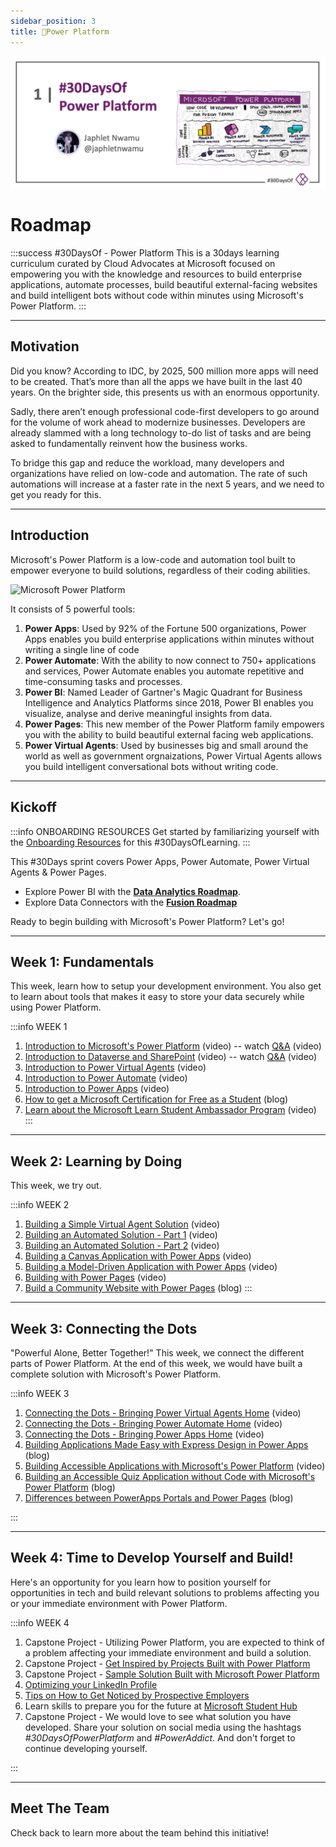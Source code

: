 ```yaml
---
sidebar_position: 3
title: 🔋Power Platform
---
```


![Banner Placeholder](./../../static/img/banners/power-platform.png) 

# Roadmap

:::success #30DaysOf - Power Platform
This is a 30days learning curriculum curated by Cloud Advocates at Microsoft focused on empowering you with the knowledge and resources to build enterprise applications, automate processes, build beautiful external-facing websites and build intelligent bots without code within minutes using Microsoft's Power Platform.
:::

---

## Motivation

Did you know? According to IDC, by 2025, 500 million more apps will need to be created. That’s more than all the apps we have built in the last 40 years. On the brighter side, this presents us with an enormous opportunity.

Sadly, there aren’t enough professional code-first developers to go around for the volume of work ahead to modernize businesses. Developers are already slammed with a long technology to-do list of tasks and are being asked to fundamentally reinvent how the business works. 

To bridge this gap and reduce the workload, many developers and organizations have relied on low-code and automation. The rate of such automations will increase at a faster rate in the next 5 years, and we need to get you ready for this.

---

## Introduction
Microsoft's Power Platform is a low-code and automation tool built to empower everyone to build solutions, regardless of their coding abilities. 

![Microsoft Power Platform](https://techcommunity.microsoft.com/t5/image/serverpage/image-id/380778iB5B49453239171B2/image-size/large?v=v2&px=999)

It consists of 5 powerful tools:
1. **Power Apps**: Used by 92% of the Fortune 500 organizations, Power Apps enables you build enterprise applications within minutes without writing a single line of code
2. **Power Automate**: With the ability to now connect to 750+ applications and services, Power Automate enables you automate repetitive and time-consuming tasks and processes.
3. **Power BI**: Named Leader of Gartner's Magic Quadrant for Business Intelligence and Analytics Platforms since 2018, Power BI enables you visualize, analyse and derive meaningful insights from data. 
4. **Power Pages**: This new member of the Power Platform family empowers you with the ability to build beautiful external facing web applications.
5. **Power Virtual Agents**: Used by businesses big and small around the world as well as government orgnaizations, Power Virtual Agents allows you build intelligent conversational bots without writing code.

---

## Kickoff

:::info ONBOARDING RESOURCES
Get started by familiarizing yourself with the [Onboarding Resources](https://aka.ms/Pre30DL) for this #30DaysOfLearning.
:::

This #30Days sprint covers Power Apps, Power Automate, Power Virtual Agents & Power Pages. 
 * Explore Power BI with the [**Data Analytics Roadmap**](./06-data-analytics.md).
 * Explore Data Connectors with the [**Fusion Roadmap**](./04-fusion.md)

Ready to begin building with Microsoft's Power Platform? 
Let's go!


---

## Week 1: Fundamentals
This week, learn how to setup your development environment. You also get to learn about tools that makes it easy to store your data securely while using Power Platform.

:::info WEEK 1 
1. [Introduction to Microsoft's Power Platform​](http://aka.ms/30DL-PowerPlatformDay1) (video) -- watch [Q&A](https://youtu.be/sNtkfyt8WSE) (video)
2. [Introduction to Dataverse and SharePoint](http://aka.ms/30DL-PowerPlatformDay2) (video) -- watch [Q&A](https://youtu.be/1feWyHQwZhc) (video)
3. [Introduction to Power Virtual Agents](https://aka.ms/30DL-PowerPlatformDay3) (video)
4. [Introduction to Power Automate](http://aka.ms/30DL-PowerPlatformDay5) (video)
5. [Introduction to Power Apps](http://aka.ms/30DL-PowerPlatformDay10) (video)
6. [How to get a Microsoft Certification for Free as a Student](https://techcommunity.microsoft.com/t5/educator-developer-blog/how-to-get-a-microsoft-certification-for-free-as-a-student/ba-p/3584897/?WT.mc_id=academic-76398-japhletnwamu) (blog)
7. [Learn about the Microsoft Learn Student Ambassador Program](http://aka.ms/aboutmlsaprogram) (video)
:::

---

## Week 2: Learning by Doing
This week, we try out.

:::info WEEK 2 
1. [Building a Simple Virtual Agent Solution](http://aka.ms/30DL-PowerPlatformDay4) (video)
2. [Building an Automated Solution - Part 1](http://aka.ms/30DL-PowerPlatformDay8) (video)
3. [Building an Automated Solution - Part 2](http://aka.ms/30DL-PowerPlatformDay9) (video)
4. [Building a Canvas Application with Power Apps](http://aka.ms/30DL-PowerPlatformDay11) (video)
5. [Building a Model-Driven Application with Power Apps](http://aka.ms/30DL-PowerPlatformDay12) (video)
6. [Building with Power Pages](http://aka.ms/30DL-PowerPlatformDay15) (video)
7. [Build a Community Website with Power Pages](https://techcommunity.microsoft.com/t5/educator-developer-blog/build-a-community-website-with-power-pages/ba-p/3576465/?WT.mc_id=academic-76398-japhletnwamu) (blog)
:::

---

## Week 3: Connecting the Dots
"Powerful Alone, Better Together!" This week, we connect the different parts of Power Platform. At the end of this week, we would have built a complete solution with Microsoft's Power Platform.

:::info WEEK 3 
1. [Connecting the Dots - Bringing Power Virtual Agents Home](http://aka.ms/30DL-PowerPlatformDay17) (video)
2. [Connecting the Dots - Bringing Power Automate Home](http://aka.ms/30DL-PowerPlatformDay18) (video)
3. [Connecting the Dots - Bringing Power Apps Home](http://aka.ms/30DL-PowerPlatformDay19) (video)
4. [Building Applications Made Easy with Express Design in Power Apps](http://aka.ms/PowerAppsExpressDesign) (blog)
5. [Building Accessible Applications with Microsoft's Power Platform](http://aka.ms/BuildAccessibleApps) (video)
6. [Building an Accessible Quiz Application without Code with Microsoft's Power Platform](https://techcommunity.microsoft.com/t5/educator-developer-blog/building-an-accessible-application-with-power-platform/ba-p/3549935) (blog)
7. [Differences between PowerApps Portals and Power Pages](https://techcommunity.microsoft.com/t5/educator-developer-blog/differences-between-powerapps-portals-and-power-pages/ba-p/3571229/?WT.mc_id=academic-76398-japhletnwamu) (blog)

:::

---

## Week 4: Time to Develop Yourself and Build!
Here's an opportunity for you learn how to position yourself for opportunities in tech and build relevant solutions to problems affecting you or your immediate environment with Power Platform.

:::info WEEK 4
1. Capstone Project - Utilizing Power Platform, you are expected to think of a problem affecting your immediate environment and build a solution. 
2. Capstone Project - [Get Inspired by Projects Built with Power Platform](http://aka.ms/ppsamples)
3. Capstone Project - [Sample Solution Built with Microsoft Power Platform](http://aka.ms/30DL-SampleProject)
4. [Optimizing your LinkedIn Profile](http://aka.ms/30DLTidyUp)
5. [Tips on How to Get Noticed by Prospective Employers](https://aka.ms/HowtoGetNoticed)
6. Learn skills to prepare you for the future at [Microsoft Student Hub](https://docs.microsoft.com/en-us/training/student-hub/?WT.mc_id=academic-76398-japhletnwamu)
7. Capstone Project - We would love to see what solution you have developed. Share your solution on social media using the hashtags _#30DaysOfPowerPlatform_ and _#PowerAddict_. And don't forget to continue developing yourself.

:::

---

## Meet The Team

Check back to learn more about the team behind this initiative!